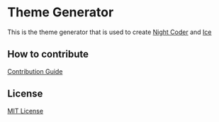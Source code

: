 # Theme Generator

This is the theme generator that is used to create [Night Coder](https://github.com/a5hk/night-coder) and [Ice](https://github.com/a5hk/ice)

## How to contribute

[Contribution Guide](/CONTRIBUTING.md)

## License

[MIT License](LICENSE)
